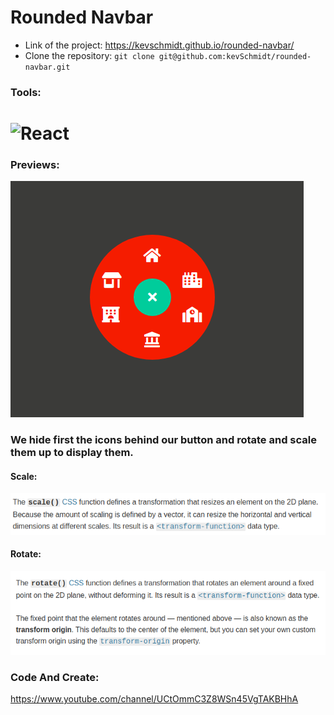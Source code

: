 # Rounded Navbar

- Link of the project: https://kevschmidt.github.io/rounded-navbar/
- Clone the repository: ``` git clone git@github.com:kevSchmidt/rounded-navbar.git ```

### Tools:
<h1>
<img src="https://imgur.com/T1TApg1.png" alt="React" width="20%">
</h1>

### Previews:
![](./img/preview.png)

### We hide first the icons behind our button and rotate and scale them up to display them.

#### Scale:
![](./img/scale.png)

#### Rotate:
![](./img/rotate.png)

### Code And Create: 
https://www.youtube.com/channel/UCtOmmC3Z8WSn45VgTAKBHhA
